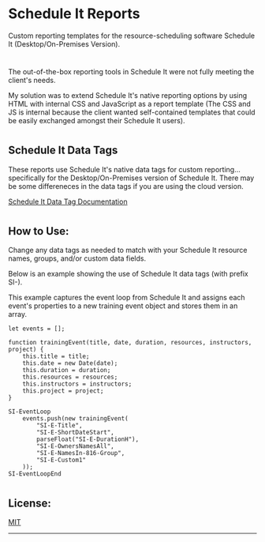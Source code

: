 # Schedule It Reports

Custom reporting templates for the resource-scheduling software Schedule It (Desktop/On-Premises Version).
#
The out-of-the-box reporting tools in Schedule It were not fully meeting the client's needs. 

My solution was to extend Schedule It's native reporting options by using HTML with internal CSS and JavaScript as a report template (The CSS and JS is internal because the client wanted self-contained templates that could be easily exchanged amongst their Schedule It users).

#
## Schedule It Data Tags

These reports use Schedule It's native data tags for custom reporting... specifically for the Desktop/On-Premises version of Schedule It. There may be some differeneces in the data tags if you are using the cloud version.

[Schedule It Data Tag Documentation](https://www.scheduleit.com/faq/10055/customise-the-desktop-reports-templates-and-change-the-tags)

#
## How to Use:
Change any data tags as needed to match with your Schedule It resource names, groups, and/or custom data fields.

Below is an example showing the use of Schedule It data tags (with prefix SI-).

This example captures the event loop from Schedule It and assigns each event's properties to a new training event object and stores them in an array.

```
let events = [];

function trainingEvent(title, date, duration, resources, instructors, project) {
    this.title = title;
    this.date = new Date(date);
    this.duration = duration;
    this.resources = resources;
    this.instructors = instructors;
    this.project = project;
}

SI-EventLoop
	events.push(new trainingEvent(
        "SI-E-Title", 
        "SI-E-ShortDateStart", 
        parseFloat("SI-E-DurationH"), 
        "SI-E-OwnersNamesAll",
        "SI-E-NamesIn-816-Group",
        "SI-E-Custom1"
    ));
SI-EventLoopEnd
```


#
## License:

[MIT](https://choosealicense.com/licenses/mit/)


------------------------------------------------------

